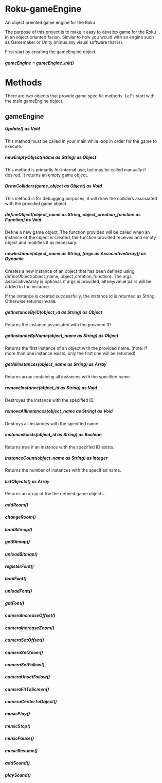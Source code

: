 Roku-gameEngine
======
An object oriented game engine for the Roku

The purpose of this project is to make it easy to develop game for the Roku in an object oriented fasion. Similar to how you would with an engine such as Gamemaker or Unity (minus any visual software that is).

First start by creating the gameEngine object

##### gameEngine = gameEngine_init()

# Methods
There are two objects that provide game specific methods. Let's start with the main gameEngine object.

gameEngine
------

##### Update() as Void
This method must be called in your main while loop in order for the game to execute.
##### newEmptyObject(name as String) as Object
This method is primarily for internal use, but may be called manually if desired. It returns an empty game object.
##### DrawColliders(game_object as Object) as Void
This method is for debugging purposes, it will draw the colliders associated with the provided game object.

##### defineObject(object_name as String, object_creation_function as Function) as Void
Define a new game object. The function provided will be called when an instance of the object is created, the function provided receives and empty object and modifies it as necessary.
##### newInstance(object_name as String, [args as AssociativeArray]) as Dynamic
Creates a new instance of an object that has been defined using defineObject(object_name, object_creation_function). The args AssociativeArray is optional, if args is provided, all key/value pairs will be added to the instance.

If the instance is created successfully, the instance id is returned as String. Otherwise returns invalid.
##### getInstanceByID(object_id as String) as Object
Returns the instance associated with the provided ID.
##### getInstanceByName(object_name as String) as Object
Returns the first instance of an object with the provided name. (note: If more than one instance exists, only the first one will be returned)
##### getAllInstances(object_name as String) as Array
Returns array containing all instances with the specified name.
##### removeInstance(object_id as String) as Void
Destroyes the instance with the specified ID.
##### removeAllInstances(object_name as String) as Void
Destroys all instances with the specified name.
##### instanceExists(object_id as String) as Boolean
Returns true if an instance with the specified ID exists.
##### instanceCount(object_name as String) as Integer
Returns the number of instances with the specified name.
##### listObjects() as Array
Returns an array of the the defined game objects.

##### addRoom()
##### changeRoom()

##### loadBitmap()
##### getBitmap()
##### unloadBitmap()

##### registerFont()
##### loadFont()
##### unloadFont()
##### getFont()

##### cameraIncreaseOffset()
##### cameraIncreaseZoom()
##### cameraSetOffset()
##### cameraSetZoom()
##### cameraSetFollow()
##### cameraUnsetFollow()
##### cameraFitToScreen()
##### cameraCenterToObject()

##### musicPlay()
##### musicStop()
##### musicPause()
##### musicResume()

##### addSound()
##### playSound()
